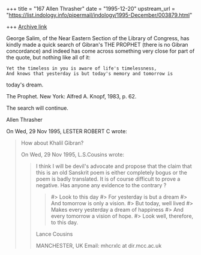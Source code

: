 +++
title = "167 Allen Thrasher"
date = "1995-12-20"
upstream_url = "https://list.indology.info/pipermail/indology/1995-December/003879.html"

+++
[Archive link](https://list.indology.info/pipermail/indology/1995-December/003879.html)

George Salim, of the Near Eastern Section of the Library of Congress, has 
kindly made a quick search of Gibran's THE PROPHET (there is no Gibran 
concordance) and indeed has come across something very close for part of 
the quote, but nothing like all of it:

    Yet the timeless in you is aware of life's timelessness,
    And knows that yesterday is but today's memory and tomorrow is 
today's dream.

The Prophet. New York: Alfred A. Knopf, 1983, p. 62.

The search will continue.


Allen Thrasher


On Wed, 29 Nov 1995, LESTER ROBERT C wrote:

> How about Khalil Gibran?
> 
> On Wed, 29 Nov 1995, L.S.Cousins wrote:
> 
> > 
> > I think I will be devil's advocate and propose that the claim that this is
> > an old Sanskrit poem is either completely bogus or the poem is badly
> > translated. It is of course difficult to prove a negative. Has anyone any
> > evidence to the contrary ?
> > 
> > >#>      Look to this day
> > >#>      For yesterday is but a dream
> > >#>      And tomorrow is only a vision.
> > >#>      But today, well lived
> > >#>      Makes every yesterday a dream of happiness
> > >#>      And every tomorrow a vision of hope.
> > >#>      Look well, therefore, to this day.
> > 
> > Lance Cousins
> > 
> > MANCHESTER, UK
> > Email: mhcrxlc at dir.mcc.ac.uk
> > 
> > 
> >  
> > 
>  
> 






